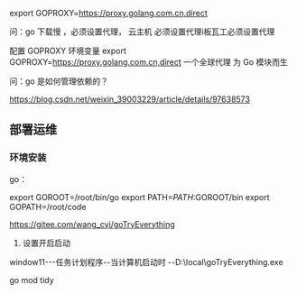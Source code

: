 

export GOPROXY=https://proxy.golang.com.cn,direct


问：go 下载慢 ，必须设置代理， 云主机 必须设置代理i板瓦工必须设置代理

 配置 GOPROXY 环境变量
export GOPROXY=https://proxy.golang.com.cn,direct
一个全球代理
为 Go 模块而生


问：go 是如何管理依赖的？

https://blog.csdn.net/weixin_39003229/article/details/97638573


## 部署运维

### 环境安装 

go：

export GOROOT=/root/bin/go
export PATH=$PATH:$GOROOT/bin
export GOPATH=/root/code

https://gitee.com/wang_cyi/goTryEverything
1.  设置开启启动

window11---任务计划程序--当计算机启动时 --D:\local\goTryEverything.exe


go mod tidy



